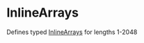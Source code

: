 # InlineArrays

Defines typed [InlineArrays](https://learn.microsoft.com/en-us/dotnet/csharp/whats-new/csharp-12#inline-arrays) for lengths 1-2048
